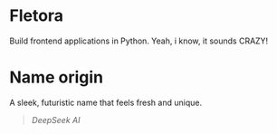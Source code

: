 # Fletora
Build frontend applications in Python. Yeah, i know, it sounds CRAZY!

# Name origin
A sleek, futuristic name that feels fresh and unique.
> <i>DeepSeek AI</i>

